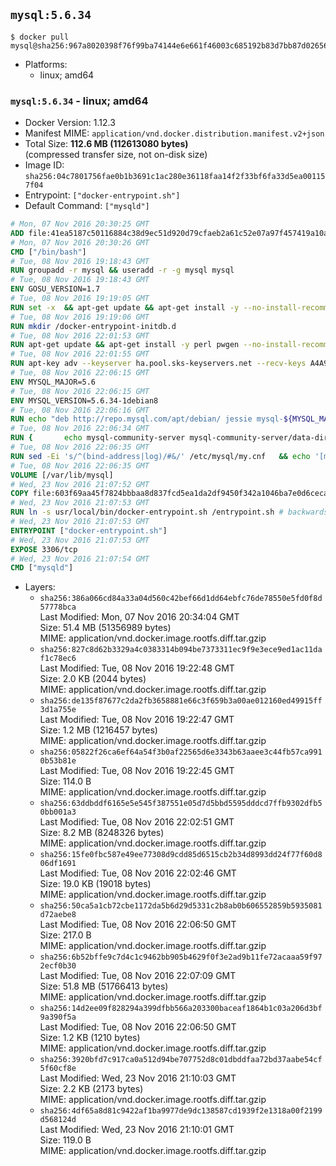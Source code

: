 ## `mysql:5.6.34`

```console
$ docker pull mysql@sha256:967a8020398f76f99ba74144e6e661f46003c685192b83d7bb87d026562319ae
```

-	Platforms:
	-	linux; amd64

### `mysql:5.6.34` - linux; amd64

-	Docker Version: 1.12.3
-	Manifest MIME: `application/vnd.docker.distribution.manifest.v2+json`
-	Total Size: **112.6 MB (112613080 bytes)**  
	(compressed transfer size, not on-disk size)
-	Image ID: `sha256:04c7801756fae0b1b3691c1ac280e36118faa14f2f33bf6fa33d5ea001157f04`
-	Entrypoint: `["docker-entrypoint.sh"]`
-	Default Command: `["mysqld"]`

```dockerfile
# Mon, 07 Nov 2016 20:30:25 GMT
ADD file:41ea5187c50116884c38d9ec51d920d79cfaeb2a61c52e07a97f457419a10a4f in / 
# Mon, 07 Nov 2016 20:30:26 GMT
CMD ["/bin/bash"]
# Tue, 08 Nov 2016 19:18:43 GMT
RUN groupadd -r mysql && useradd -r -g mysql mysql
# Tue, 08 Nov 2016 19:18:43 GMT
ENV GOSU_VERSION=1.7
# Tue, 08 Nov 2016 19:19:05 GMT
RUN set -x 	&& apt-get update && apt-get install -y --no-install-recommends ca-certificates wget && rm -rf /var/lib/apt/lists/* 	&& wget -O /usr/local/bin/gosu "https://github.com/tianon/gosu/releases/download/$GOSU_VERSION/gosu-$(dpkg --print-architecture)" 	&& wget -O /usr/local/bin/gosu.asc "https://github.com/tianon/gosu/releases/download/$GOSU_VERSION/gosu-$(dpkg --print-architecture).asc" 	&& export GNUPGHOME="$(mktemp -d)" 	&& gpg --keyserver ha.pool.sks-keyservers.net --recv-keys B42F6819007F00F88E364FD4036A9C25BF357DD4 	&& gpg --batch --verify /usr/local/bin/gosu.asc /usr/local/bin/gosu 	&& rm -r "$GNUPGHOME" /usr/local/bin/gosu.asc 	&& chmod +x /usr/local/bin/gosu 	&& gosu nobody true 	&& apt-get purge -y --auto-remove ca-certificates wget
# Tue, 08 Nov 2016 19:19:06 GMT
RUN mkdir /docker-entrypoint-initdb.d
# Tue, 08 Nov 2016 22:01:53 GMT
RUN apt-get update && apt-get install -y perl pwgen --no-install-recommends && rm -rf /var/lib/apt/lists/*
# Tue, 08 Nov 2016 22:01:55 GMT
RUN apt-key adv --keyserver ha.pool.sks-keyservers.net --recv-keys A4A9406876FCBD3C456770C88C718D3B5072E1F5
# Tue, 08 Nov 2016 22:06:15 GMT
ENV MYSQL_MAJOR=5.6
# Tue, 08 Nov 2016 22:06:15 GMT
ENV MYSQL_VERSION=5.6.34-1debian8
# Tue, 08 Nov 2016 22:06:16 GMT
RUN echo "deb http://repo.mysql.com/apt/debian/ jessie mysql-${MYSQL_MAJOR}" > /etc/apt/sources.list.d/mysql.list
# Tue, 08 Nov 2016 22:06:34 GMT
RUN { 		echo mysql-community-server mysql-community-server/data-dir select ''; 		echo mysql-community-server mysql-community-server/root-pass password ''; 		echo mysql-community-server mysql-community-server/re-root-pass password ''; 		echo mysql-community-server mysql-community-server/remove-test-db select false; 	} | debconf-set-selections 	&& apt-get update && apt-get install -y mysql-server="${MYSQL_VERSION}" && rm -rf /var/lib/apt/lists/* 	&& rm -rf /var/lib/mysql && mkdir -p /var/lib/mysql /var/run/mysqld 	&& chown -R mysql:mysql /var/lib/mysql /var/run/mysqld 	&& chmod 777 /var/run/mysqld
# Tue, 08 Nov 2016 22:06:35 GMT
RUN sed -Ei 's/^(bind-address|log)/#&/' /etc/mysql/my.cnf 	&& echo '[mysqld]\nskip-host-cache\nskip-name-resolve' > /etc/mysql/conf.d/docker.cnf
# Tue, 08 Nov 2016 22:06:35 GMT
VOLUME [/var/lib/mysql]
# Wed, 23 Nov 2016 21:07:52 GMT
COPY file:603f69aa45f7824bbbaa8d837fcd5ea1da2df9450f342a1046ba7e0d6cecaa4f in /usr/local/bin/ 
# Wed, 23 Nov 2016 21:07:53 GMT
RUN ln -s usr/local/bin/docker-entrypoint.sh /entrypoint.sh # backwards compat
# Wed, 23 Nov 2016 21:07:53 GMT
ENTRYPOINT ["docker-entrypoint.sh"]
# Wed, 23 Nov 2016 21:07:53 GMT
EXPOSE 3306/tcp
# Wed, 23 Nov 2016 21:07:54 GMT
CMD ["mysqld"]
```

-	Layers:
	-	`sha256:386a066cd84a33a04d560c42bef66d1dd64ebfc76de78550e5fd0f8d57778bca`  
		Last Modified: Mon, 07 Nov 2016 20:34:04 GMT  
		Size: 51.4 MB (51356989 bytes)  
		MIME: application/vnd.docker.image.rootfs.diff.tar.gzip
	-	`sha256:827c8d62b3329a4c0383314b094be7373311ec9f9e3ece9ed1ac11daf1c78ec6`  
		Last Modified: Tue, 08 Nov 2016 19:22:48 GMT  
		Size: 2.0 KB (2044 bytes)  
		MIME: application/vnd.docker.image.rootfs.diff.tar.gzip
	-	`sha256:de135f87677c2da2fb3658881e66c3f659b3a00ae012160ed49915ff3d1a755e`  
		Last Modified: Tue, 08 Nov 2016 19:22:47 GMT  
		Size: 1.2 MB (1216457 bytes)  
		MIME: application/vnd.docker.image.rootfs.diff.tar.gzip
	-	`sha256:05822f26ca6ef64a54f3b0af22565d6e3343b63aaee3c44fb57ca9910b53b81e`  
		Last Modified: Tue, 08 Nov 2016 19:22:45 GMT  
		Size: 114.0 B  
		MIME: application/vnd.docker.image.rootfs.diff.tar.gzip
	-	`sha256:63ddbddf6165e5e545f387551e05d7d5bbd5595dddcd7ffb9302dfb50bb001a3`  
		Last Modified: Tue, 08 Nov 2016 22:02:51 GMT  
		Size: 8.2 MB (8248326 bytes)  
		MIME: application/vnd.docker.image.rootfs.diff.tar.gzip
	-	`sha256:15fe0fbc587e49ee77308d9cdd85d6515cb2b34d8993dd24f77f60d806df1691`  
		Last Modified: Tue, 08 Nov 2016 22:02:46 GMT  
		Size: 19.0 KB (19018 bytes)  
		MIME: application/vnd.docker.image.rootfs.diff.tar.gzip
	-	`sha256:50ca5a1cb72cbe1172da5b6d29d5331c2b8ab0b606552859b5935081d72aebe8`  
		Last Modified: Tue, 08 Nov 2016 22:06:50 GMT  
		Size: 217.0 B  
		MIME: application/vnd.docker.image.rootfs.diff.tar.gzip
	-	`sha256:6b52bffe9c7d4c1c9462bb905b4629f0f3e2ad9b11fe72acaaa59f972ecf0b30`  
		Last Modified: Tue, 08 Nov 2016 22:07:09 GMT  
		Size: 51.8 MB (51766413 bytes)  
		MIME: application/vnd.docker.image.rootfs.diff.tar.gzip
	-	`sha256:14d2ee09f828294a399dfbb566a203300baceaf1864b1c03a206d3bf9a390f5a`  
		Last Modified: Tue, 08 Nov 2016 22:06:50 GMT  
		Size: 1.2 KB (1210 bytes)  
		MIME: application/vnd.docker.image.rootfs.diff.tar.gzip
	-	`sha256:3920bfd7c917ca0a512d94be707752d8c01dbddfaa72bd37aabe54cf5f60cf8e`  
		Last Modified: Wed, 23 Nov 2016 21:10:03 GMT  
		Size: 2.2 KB (2173 bytes)  
		MIME: application/vnd.docker.image.rootfs.diff.tar.gzip
	-	`sha256:4df65a8d81c9422af1ba9977de9dc138587cd1939f2e1318a00f2199d568124d`  
		Last Modified: Wed, 23 Nov 2016 21:10:01 GMT  
		Size: 119.0 B  
		MIME: application/vnd.docker.image.rootfs.diff.tar.gzip
